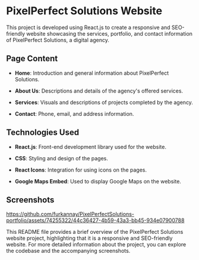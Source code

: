 # PixelPerfect Solutions Website

This project is developed using React.js to create a responsive and SEO-friendly website showcasing the services, portfolio, and contact information of PixelPerfect Solutions, a digital agency.

## Page Content

- **Home**: Introduction and general information about PixelPerfect Solutions.
  
- **About Us**: Descriptions and details of the agency's offered services.
  
- **Services**: Visuals and descriptions of projects completed by the agency.
  
- **Contact**: Phone, email, and address information.

## Technologies Used

- **React.js**: Front-end development library used for the website.
  
- **CSS**: Styling and design of the pages.
  

- **React Icons**: Integration for using icons on the pages.
  
- **Google Maps Embed**: Used to display Google Maps on the website.

## Screenshots

https://github.com/furkannay/PixelPerfectSolutions-portfolio/assets/74255322/44c36427-4b59-43a3-bb45-934e07900788

This README file provides a brief overview of the PixelPerfect Solutions website project, highlighting that it is a responsive and SEO-friendly website. For more detailed information about the project, you can explore the codebase and the accompanying screenshots.

